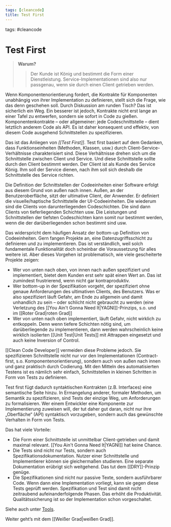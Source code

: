 ```yaml
---
tags: [cleancode]
title: Test First
---
```

tags: #cleancode 

# Test First

>**Warum?**
>>Der Kunde ist König und bestimmt die Form einer Dienstleistung. Service-Implementationen sind also nur passgenau, wenn sie durch einen Client getrieben werden.

Wenn Komponentenorientierung fordert, die Kontrakte für Komponenten unabhängig von ihrer Implementation zu definieren, stellt sich die Frage, wie das denn geschehen soll. Durch Diskussion am runden Tisch? Das ist sicherlich ein Weg. Ein besserer ist jedoch, Kontrakte nicht erst lange an einer Tafel zu entwerfen, sondern sie sofort in Code zu gießen. Komponentenkontrakte – oder allgemeiner: jede Codeschnittstelle – dient letztlich anderem Code als API. Es ist daher konsequent und effektiv, von diesem Code ausgehend Schnittstellen zu spezifizieren.

Das ist das Anliegen von _[[Test First]]_. Test first basiert auf dem Gedanken, dass Funktionseinheiten (Methoden, Klassen, usw.) durch Client-Service-Verhältnisse charakterisiert sind. Diese Verhältnisse drehen sich um die Schnittstelle zwischen Client und Service. Und diese Schnittstelle sollte durch den Client bestimmt werden. Der Client ist als Kunde des Service König. Ihm soll der Service dienen, nach ihm soll sich deshalb die Schnittstelle des Service richten.

Die Definition der Schnittstellen der Codeeinheiten einer Software erfolgt aus diesem Grund von außen nach innen. Außen, an der Benutzeroberfläche, sitzt der ultimative Client, der Anwender. Er definiert die visuelle/haptische Schnittstelle der UI-Codeeinheiten. Die wiederum sind die Clients von darunterliegenden Codeschichten. Die sind dann Clients von tieferliegenden Schichten usw. Die Leistungen und Schnittstellen der tiefsten Codeschichten kann somit nur bestimmt werden, wenn die der darüberliegenden schon bestimmt sind usw.

Das widerspricht dem häufigen Ansatz der bottom-up Definition von Codeeinheiten. Gern fangen Projekte an, eine Datenzugriffsschicht zu definieren und zu implementieren. Das ist verständlich, weil solch fundamentale Funktionalität doch scheinbar die Voraussetzung für alles weitere ist. Aber dieses Vorgehen ist problematisch, wie viele gescheiterte Projekte zeigen:

-   Wer von unten nach oben, von innen nach außen spezifiziert und implementiert, bietet dem Kunden erst sehr spät einen Wert an. Das ist zumindest frustrierend, wenn nicht gar kontraproduktiv.
-   Wer bottom-up in der Spezifikation vorgeht, der spezifiziert ohne genaue Anforderungen des ultimativen Clients, des Benutzers. Was er also spezifiziert läuft Gefahr, am Ende zu allgemein und damit unhandlich zu sein – oder schlicht nicht gebraucht zu werden (eine Verletzung des [[You Ain't Gonna Need It|YAGNI]]-Prinzips, s.o. und im [[Roter Grad|roten Grad]]
-   Wer von unten nach oben implementiert, läuft Gefahr, nicht wirklich zu entkoppeln. Denn wenn tiefere Schichten nötig sind, um darüberliegende zu implementieren, dann werden wahrscheinlich keine wirklich isolierten [[Unit Test|Unit Tests]] mit Attrappen eingesetzt und auch keine Inversion of Control.

[[Clean Code Developer]] vermeiden diese Probleme jedoch. Sie spezifizieren Schnittstelle nicht nur vor den Implementationen (Contract-first, s.o. Komponentenorientierung), sondern auch von außen nach innen und ganz praktisch durch Codierung. Mit den Mitteln des automatisierten Testens ist es nämlich sehr einfach, Schnittstellen in kleinen Schritten in Form von Tests zu definieren.

Test first fügt dadurch syntaktischen Kontrakten (z.B. Interfaces) eine semantische Seite hinzu. In Ermangelung anderer, formaler Methoden, um Semantik zu spezifizieren, sind Tests der einzige Weg, um Anforderungen zu formalisieren. Wer einem Entwickler eine Komponente zur Implementierung zuweisen will, der tut daher gut daran, nicht nur ihre „Oberfläche“ (API) syntaktisch vorzugeben, sondern auch das gewünschte Verhalten in Form von Tests.

Das hat viele Vorteile:

-   Die Form einer Schnittstelle ist unmittelbar Client-getrieben und damit maximal relevant. [[You Ain't Gonna Need It|YAGNI]] hat keine Chance.
-   Die Tests sind nicht nur Tests, sondern auch Spezifikationsdokumentation. Nutzer einer Schnittstelle und Implementierer können sie gleichermaßen studieren. Eine separate Dokumentation erübrigt sich weitgehend. Das tut dem [[DRY]]-Prinzip genüge.
-   Die Spezifikationen sind nicht nur passive Texte, sondern ausführbarer Code. Wenn dann eine Implementation vorliegt, kann sie gegen diese Tests geprüft werden. Spezifikation und Test sind damit nicht zeitraubend aufeinanderfolgende Phasen. Das erhöht die Produktivität. Qualitätssicherung ist so der Implementation schon vorgeschaltet.

Siehe auch unter [Tools](https://clean-code-developer.de/weitere-infos/werkzeuge/).

Weiter geht’s mit dem [[Weißer Grad|weißen Grad]].